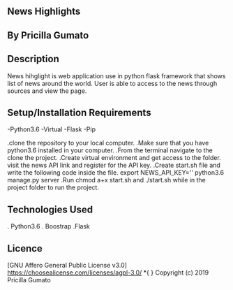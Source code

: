 ## News Highlights

## By Pricilla Gumato

## Description

News hihglight is web application use in python flask framework that shows list of news around the  world. User is able to access to the news through sources and view the page.

## Setup/Installation Requirements

-Python3.6
-Virtual
-Flask
-Pip

.clone the repository to your local computer.
.Make sure that you have python3.6 installed in your computer.
.From the terminal navigate to the  clone the project.
.Create virtual environment and get access to the folder.
visit the news API link and register for the API key.
.Create start.sh file and write the following code inside the file.
export NEWS_API_KEY='<YOUR-API-KEY>'
python3.6 manage.py server
.Run chmod a+x start.sh and ./start.sh while in the project folder to run the project.

## Technologies Used
. Python3.6
. Boostrap
.Flask

## Licence
[GNU Affero General Public License v3.0] https://choosealicense.com/licenses/agpl-3.0/ *{ } Copyright (c) 2019 Pricilla Gumato





